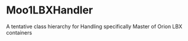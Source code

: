 Moo1LBXHandler
==============

A tentative class hierarchy for Handling specifically Master of Orion LBX containers


